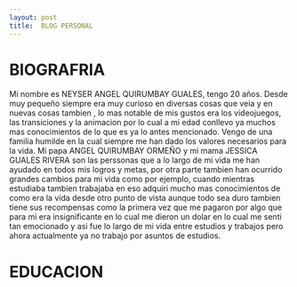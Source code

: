 ```yaml
---
layout: post
title:  BLOG PERSONAL
---
```

# BIOGRAFRIA 
Mi nombre es  NEYSER ANGEL QUIRUMBAY GUALES, tengo 20 años.
Desde muy pequeño siempre era muy curioso en diversas cosas que veia y en nuevas cosas tambien , lo mas notable de mis gustos era los videojuegos, las transiciones y la animacion 
por lo cual a mi edad conllevo ya muchos mas conocimientos de lo que es ya lo antes mencionado.
Vengo de una familia humilde  en la cual siempre me han dado los valores necesarios para la vida.
Mi papa ANGEL QUIRUMBAY ORMEÑO y mi mama JESSICA GUALES RIVERA son las perssonas que a lo largo de mi vida me han ayudado en todos mis logros y metas, por otra parte tambien  han ocurrido grandes cambios para mi vida  como por ejemplo, cuando mientras estudiaba tambien trabajaba en eso adquiri mucho mas conocimientos de como era la vida desde otro punto de vista aunque todo sea duro tambien tiene sus recompensas como la primera vez que me pagaron por algo que para mi era insignificante en lo cual me dieron un dolar en lo cual me senti tan emocionado y asi fue lo largo de mi vida entre estudios y trabajos pero ahora actualmente ya no trabajo por asuntos de estudios.


# EDUCACION


